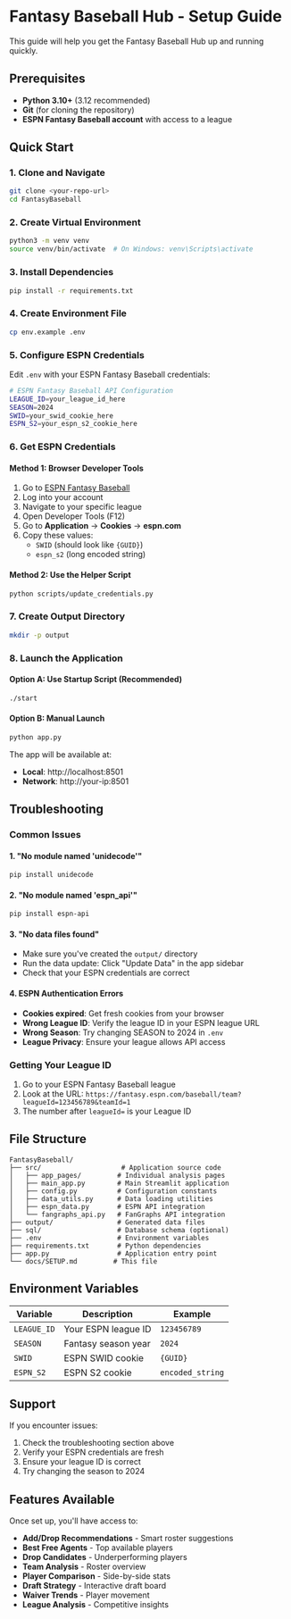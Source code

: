 # Fantasy Baseball Hub - Setup Guide

This guide will help you get the Fantasy Baseball Hub up and running quickly.

## Prerequisites

- **Python 3.10+** (3.12 recommended)
- **Git** (for cloning the repository)
- **ESPN Fantasy Baseball account** with access to a league

## Quick Start

### 1. Clone and Navigate
```bash
git clone <your-repo-url>
cd FantasyBaseball
```

### 2. Create Virtual Environment
```bash
python3 -m venv venv
source venv/bin/activate  # On Windows: venv\Scripts\activate
```

### 3. Install Dependencies
```bash
pip install -r requirements.txt
```

### 4. Create Environment File
```bash
cp env.example .env
```

### 5. Configure ESPN Credentials
Edit `.env` with your ESPN Fantasy Baseball credentials:

```bash
# ESPN Fantasy Baseball API Configuration
LEAGUE_ID=your_league_id_here
SEASON=2024
SWID=your_swid_cookie_here
ESPN_S2=your_espn_s2_cookie_here
```

### 6. Get ESPN Credentials

#### Method 1: Browser Developer Tools
1. Go to [ESPN Fantasy Baseball](https://www.espn.com/fantasy/baseball/)
2. Log into your account
3. Navigate to your specific league
4. Open Developer Tools (F12)
5. Go to **Application** → **Cookies** → **espn.com**
6. Copy these values:
   - `SWID` (should look like `{GUID}`)
   - `espn_s2` (long encoded string)

#### Method 2: Use the Helper Script
```bash
python scripts/update_credentials.py
```

### 7. Create Output Directory
```bash
mkdir -p output
```

### 8. Launch the Application

#### Option A: Use Startup Script (Recommended)
```bash
./start
```

#### Option B: Manual Launch
```bash
python app.py
```

The app will be available at:
- **Local**: http://localhost:8501
- **Network**: http://your-ip:8501

## Troubleshooting

### Common Issues

#### 1. "No module named 'unidecode'"
```bash
pip install unidecode
```

#### 2. "No module named 'espn_api'"
```bash
pip install espn-api
```

#### 3. "No data files found"
- Make sure you've created the `output/` directory
- Run the data update: Click "Update Data" in the app sidebar
- Check that your ESPN credentials are correct

#### 4. ESPN Authentication Errors
- **Cookies expired**: Get fresh cookies from your browser
- **Wrong League ID**: Verify the league ID in your ESPN league URL
- **Wrong Season**: Try changing SEASON to 2024 in `.env`
- **League Privacy**: Ensure your league allows API access

### Getting Your League ID

1. Go to your ESPN Fantasy Baseball league
2. Look at the URL: `https://fantasy.espn.com/baseball/team?leagueId=123456789&teamId=1`
3. The number after `leagueId=` is your League ID

## File Structure

```
FantasyBaseball/
├── src/                    # Application source code
│   ├── app_pages/         # Individual analysis pages
│   ├── main_app.py        # Main Streamlit application
│   ├── config.py          # Configuration constants
│   ├── data_utils.py      # Data loading utilities
│   ├── espn_data.py       # ESPN API integration
│   └── fangraphs_api.py   # FanGraphs API integration
├── output/                # Generated data files
├── sql/                   # Database schema (optional)
├── .env                   # Environment variables
├── requirements.txt       # Python dependencies
├── app.py                 # Application entry point
└── docs/SETUP.md         # This file
```

## Environment Variables

| Variable | Description | Example |
|----------|-------------|---------|
| `LEAGUE_ID` | Your ESPN league ID | `123456789` |
| `SEASON` | Fantasy season year | `2024` |
| `SWID` | ESPN SWID cookie | `{GUID}` |
| `ESPN_S2` | ESPN S2 cookie | `encoded_string` |

## Support

If you encounter issues:

1. Check the troubleshooting section above
2. Verify your ESPN credentials are fresh
3. Ensure your league ID is correct
4. Try changing the season to 2024

## Features Available

Once set up, you'll have access to:

- **Add/Drop Recommendations** - Smart roster suggestions
- **Best Free Agents** - Top available players
- **Drop Candidates** - Underperforming players
- **Team Analysis** - Roster overview
- **Player Comparison** - Side-by-side stats
- **Draft Strategy** - Interactive draft board
- **Waiver Trends** - Player movement
- **League Analysis** - Competitive insights 